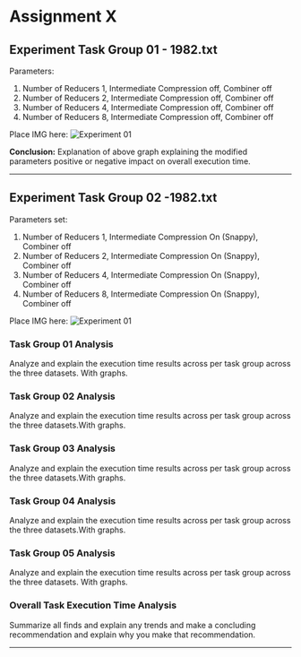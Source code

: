 # Assignment X

## Experiment Task Group 01 - 1982.txt

Parameters:

1. Number of Reducers 1, Intermediate Compression off, Combiner off
1. Number of Reducers 2, Intermediate Compression off, Combiner off
1. Number of Reducers 4, Intermediate Compression off, Combiner off
1. Number of Reducers 8, Intermediate Compression off, Combiner off

Place IMG here:
![*Experiment 01*](../images/bar-graph2.png "Bar graph example")

**Conclusion:**
Explanation of above graph explaining the modified parameters positive or negative impact on overall execution time.

---

## Experiment Task Group 02 -1982.txt

Parameters set:

1. Number of Reducers 1, Intermediate Compression On (Snappy), Combiner off
1. Number of Reducers 2, Intermediate Compression On (Snappy), Combiner off
1. Number of Reducers 4, Intermediate Compression On (Snappy), Combiner off
1. Number of Reducers 8, Intermediate Compression On (Snappy), Combiner off

Place IMG here:
![*Experiment 01*](../images/bar-graph2.png "Bar graph example")

### Task Group 01 Analysis

Analyze and explain the execution time results across per task group across the three datasets. With graphs.

### Task Group 02 Analysis

Analyze and explain the execution time results across per task group across the three datasets.With graphs.

### Task Group 03 Analysis

Analyze and explain the execution time results across per task group across the three datasets.With graphs.

### Task Group 04 Analysis

Analyze and explain the execution time results across per task group across the three datasets.With graphs.

### Task Group 05 Analysis

Analyze and explain the execution time results across per task group across the three datasets. With graphs.

### Overall Task Execution Time Analysis

Summarize all finds and explain any trends and make a concluding recommendation and explain why you make that recommendation.

---
